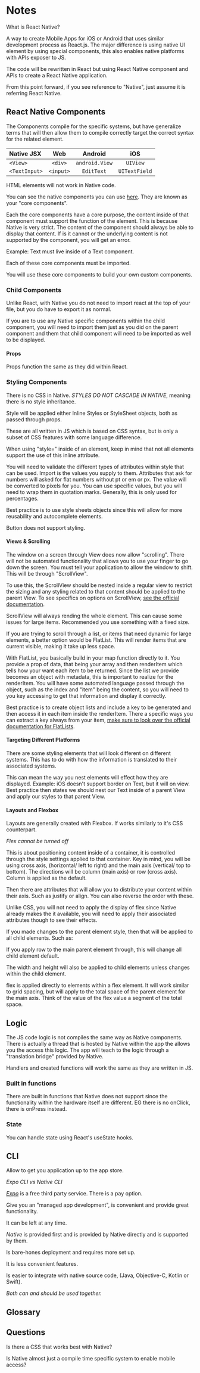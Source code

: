 # Notes

What is React Native? 

A way to create Mobile Apps for iOS or Android that uses similar development process as React.js. The major difference is using native UI element by using special components, this also enables native platforms with APIs exposer to JS.

The code will be rewritten in React but using React Native component and APIs to create a React Native application.

From this point forward, if you see reference to "Native", just assume it is referring React Native.

## React Native Components

The Components compile for the specific systems, but have generalize terms that will then allow them to compile correctly target the correct syntax for the related element. 

| Native JSX   | Web         | Android        | iOS          |
| :---         |    :----:   |    :----:      |    :----:    |
| `<View>`     | `<div>`     | `android.View` |  `UIView`    |
| `<TextInput>`| `<input>`   |  `EditText`    | `UITextField`|

HTML elements will not work in Native code.

You can see the native components you can use [here](https://reactnative.dev/docs/components-and-apis). They are known as your "core components".

Each the core components have a core purpose, the content inside of that component must support the function of the element. This is because Native is very strict. The content of the component should always be able to display that content. If is it cannot or the underlying content is not supported by the component, you will get an error.

Example: Text must live inside of a Text component.

Each of these core components must be imported.

You will use these core components to build your own custom components.

### Child Components

Unlike React, with Native you do not need to import react at the top of your file, but you do have to export it as normal.

If you are to use any Native specific components within the child component, you will need to import them just as you did on the parent component and them that child component will need to be imported as well to be displayed.

#### Props

Props function the same as they did within React.

### Styling Components

There is no CSS in Native. *STYLES DO NOT CASCADE IN NATIVE*, meaning there is no style inheritance.

Style will be applied either Inline Styles or StyleSheet objects, both as passed through props.

These are all written in JS which is based on CSS syntax, but is only a subset of CSS features with some language difference.

When using "style=" inside of an element, keep in mind that not all elements support the use of this inline attribute.

You will need to validate the different types of attributes within style that can be used. Import is the values you supply to them. Attributes that ask for numbers will asked for flat numbers without pt or em or px. The value will be converted to pixels for you. You can use specific values, but you will need to wrap them in quotation marks. Generally, this is only used for percentages.

Best practice is to use style sheets objects since this will allow for more reusability and autocomplete elements.

Button does not support styling.

#### Views & Scrolling

The window on a screen through View does now allow "scrolling". There will not be automated functionality that allows you to use your finger to go down the screen. You must tell your application to allow the window to shift. This will be through "ScrollView".

To use this, the ScrollView should be nested inside a regular view to restrict the sizing and any styling related to that content should be applied to the parent View. To see specifics on options on ScrollView, [see the official documentation](https://reactnative.dev/docs/scrollview). 

ScrollView will always rending the whole element. This can cause some issues for large items. Recommended you use something with a fixed size.

If you are trying to scroll through a list, or items that need dynamic for large elements, a better option would be FlatList. This will render items that are current visible, making it take up less space.

With FlatList, you basically build in your map function directly to it. You provide a prop of data, that being your array and then renderItem which tells how your want each item to be returned. Since the list we provide becomes an object with metadata, this is important to realize for the renderItem. You will have some automated language passed through the object, such as the index and "item" being the content, so you will need to you key accessing to get that information and display it correctly.

Best practice is to create object lists and include a key to be generated and then access it in each item inside the renderItem. There  a specific ways you can extract a key always from your item, [make sure to look over the official documentation for FlatLists](https://reactnative.dev/docs/flatlist).

#### Targeting Different Platforms

There are some styling elements that will look different on different systems. This has to do with how the information is translated to their associated systems. 

This can mean the way you nest elements will effect how they are displayed. Example: iOS doesn't support border on Text, but it will on view. Best practice then states we should nest our Text inside of a parent View and apply our styles to that parent View.

#### Layouts and Flexbox

Layouts are generally created with Flexbox. If works similarly to it's CSS counterpart. 

*Flex cannot be turned off*

This is about positioning content inside of a container, it is controlled through the style settings applied to that container. Key in mind, you will be using cross axis, (horizontal/ left to right) and the main axis (vertical/ top to bottom). The directions will be column (main axis) or row (cross axis). Column is applied as the default.

Then there are attributes that will allow you to distribute your content within their axis. Such as justify or align. You can also reverse the order with these.

Unlike CSS, you will not need to apply the display of flex since Native already makes the it available, you will need to apply their associated attributes though to see their effects. 

If you made changes to the parent element style, then that will be applied to all child elements. Such as:

If you apply row to the main parent element through, this will change all child element default.

The width and height will also be applied to child elements unless changes within the child element.

flex is applied directly to elements within a flex element. It will work similar to grid spacing, but will apply to the total space of the parent element for the main axis. Think of the value of the flex value a segment of the total space.

## Logic

The JS code logic is not compiles the same way as Native components. There is actually a thread that is hosted by Native within the app the allows you the access this logic. The app will teach to the logic through a "translation bridge" provided by Native.

Handlers and created functions will work the same as they are written in JS.

### Built in functions

There are built in functions that Native does not support since the functionality within the hardware itself are different. EG there is no onClick, there is onPress instead.

### State

You can handle state using React's useState hooks.

## CLI

Allow to get you application up to the app store.

_Expo CLI vs Native CLI_

[*Expo*](https://docs.expo.dev/) is a free third party service. There is a pay option. 

Give you an "managed app development", is convenient and provide great functionality. 

It can be left at any time.

*Native* is provided first and is provided by Native directly and is supported by them.

Is bare-hones deployment and requires more set up.

It is less convenient features.

Is easier to integrate with native source code, (Java, Objective-C, Kotlin or Swift).

*Both can and should be used together.*

## Glossary

## Questions

Is there a CSS that works best with Native?

Is Native almost just a compile time specific system to enable mobile access?